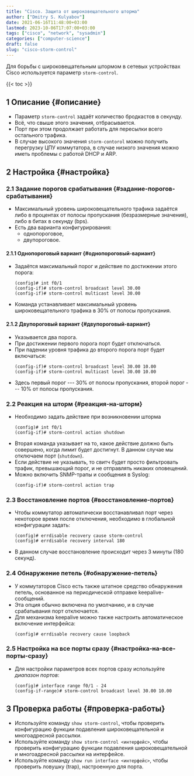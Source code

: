 ```yaml
---
title: "Cisco. Защита от широковещательного шторма"
author: ["Dmitry S. Kulyabov"]
date: 2021-06-16T11:48:00+03:00
lastmod: 2023-10-06T17:07:00+03:00
tags: ["cisco", "network", "sysadmin"]
categories: ["computer-science"]
draft: false
slug: "cisco-storm-control"
---
```


Для борьбы с широковещательным штормом в сетевых устройствах Cisco используется параметр `storm-control`.

<!--more-->

{{< toc >}}


## <span class="section-num">1</span> Описание {#описание}

-   Параметр `storm-control` задаёт количество бродкастов в секунду.
-   Всё, что свыше этого значения, отбрасывается.
-   Порт при этом продолжает работать для пересылки всего остального трафика.
-   В случае высокого значения `storm-contorol` можно получить перегрузку ЦПУ коммутатора, в случае низкого значения можно иметь проблемы с работой DHCP и ARP.


## <span class="section-num">2</span> Настройка {#настройка}


### <span class="section-num">2.1</span> Задание порогов срабатывания {#задание-порогов-срабатывания}

-   Максимальный уровень широковещательного трафика задаётся либо в процентах от полосы пропускания (безразмерные значения), либо в битах в секунду (bps).
-   Есть два варианта конфигурирования:
    -   однопороговое,
    -   двупороговое.


#### <span class="section-num">2.1.1</span> Однопороговый вариант {#однопороговый-вариант}

-   Задаётся максимальный порог и действие по достижении этого порога:
    ```shell
    (config)# int f0/1
    (config-if)# storm-control broadcast level 30.00
    (config-if)# storm-control multicast level 30.00
    ```
-   Команда устанавливает максимальный уровень широковещательного трафика в 30% от полосы пропускания.


#### <span class="section-num">2.1.2</span> Двупороговый вариант {#двупороговый-вариант}

-   Указывается два порога.
-   При достижении первого порога порт будет отключаться.
-   При падении уровня трафика до второго порога порт будет включаться:
    ```shell
    (config-if)# storm-control broadcast level 30.00 10.00
    (config-if)# storm-control multicast level 30.00 10.00
    ```
-   Здесь первый порог --- 30% от полосы пропускания, второй порог --- 10% от полосы пропускания.


### <span class="section-num">2.2</span> Реакция на шторм {#реакция-на-шторм}

-   Необходимо задать действие при возникновении шторма
    ```shell
    (config)# int f0/1
    (config-if)# storm-control action shutdown
    ```
-   Вторая команда указывает на то, какое действие должно быть совершено, когда лимит будет достигнут. В данном случае мы отключаем порт (`shutdown`).
-   Если действие не указывать, то свитч будет просто фильтровать трафик, превышающий порог, и не отправлять никаких оповещений.
-   Можно включить SNMP-трапы и сообщения в Syslog:
    ```shell
    (config-if)# storm-control action trap
    ```


### <span class="section-num">2.3</span> Восстановление портов {#восстановление-портов}

-   Чтобы коммутатор автоматически восстанавливал порт через некоторое время после отключения, необходимо в глобальной конфигурации задать:
    ```shell
    (config)# errdisable recovery cause storm-control
    (config)# errdisable recovery interval 180
    ```
-   В данном случае восстановление происходит через 3 минуты (180 секунд).


### <span class="section-num">2.4</span> Обнаружение петель {#обнаружение-петель}

-   У коммутаторов Cisco есть также штатное средство обнаружения петель, основанное на периодической отправке keepalive-сообщений.
-   Эта опция обычно включена по умолчанию, и в случае срабатывания порт отключается.
-   Для механизма keepalive можно также настроить автоматическое включение интерфейса:
    ```shell
    (config)# errdisable recovery cause loopback
    ```


### <span class="section-num">2.5</span> Настройка на все порты сразу {#настройка-на-все-порты-сразу}

-   Для настройки параметров всех портов сразу используйте _диапазон портов_:
    ```shell
    (config)# interface range f0/1 - 24
    (config-if-range)# storm-control broadcast level 30.00 10.00
    ```


## <span class="section-num">3</span> Проверка работы {#проверка-работы}

-   Используйте команду `show storm-control`, чтобы проверить конфигурацию функции подавления широковещательной и многоадресной рассылки.
-   Используйте команду `show storm-control <интерфейс>`, чтобы проверить конфигурацию функции подавления широковещательной и многоадресной рассылки на интерфейсе.
-   Используйте команду `show run interface <интерфейс>`, чтобы проверить ловушку (trap), настроенную для порта.
